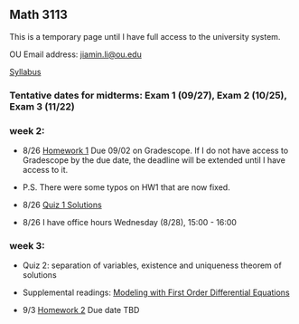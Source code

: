 
## Math 3113

This is a temporary page until I have full access to the university system.

OU Email address: jiamin.li@ou.edu

[Syllabus](math3113syllabus.pdf)

### Tentative dates for midterms: Exam 1 (09/27), Exam 2 (10/25), Exam 3 (11/22)

### week 2:

- 8/26 [Homework 1](HW1.pdf) Due 09/02 on Gradescope. If I do not have access to Gradescope by the due date, the deadline will be extended until I have access to it.
- P.S. There were some typos on HW1 that are now fixed.

- 8/26 [Quiz 1 Solutions](quiz1_key.pdf)

- 8/26 I have office hours Wednesday (8/28), 15:00 - 16:00

### week 3: 

- Quiz 2: separation of variables, existence and uniqueness theorem of solutions

- Supplemental readings: [Modeling with First Order Differential Equations](https://tutorial.math.lamar.edu/classes/de/modeling.aspx)
-  9/3 [Homework 2](HW2.pdf) Due date TBD



